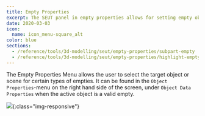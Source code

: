 ```yaml
---
title: Empty Properties
excerpt: The SEUT panel in empty properties allows for setting empty object and scene references.
date: 2020-03-03
icon:
  name: icon_menu-square_alt
color: blue
sections:
  - /reference/tools/3d-modelling/seut/empty-properties/subpart-empty
  - /reference/tools/3d-modelling/seut/empty-properties/highlight-empty
---
```

The Empty Properties Menu allows the user to select the target object or scene for certain types of empties. It can be found in the `Object Properties`-menu on the right hand side of the screen, under `Object Data Properties` when the active object is a valid empty.

![](/modding-reference/assets/images/reference/seut/empty-menu.png){:class="img-responsive"}
